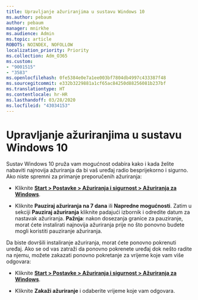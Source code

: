 ```yaml
---
title: Upravljanje ažuriranjima u sustavu Windows 10
ms.author: pebaum
author: pebaum
manager: mnirkhe
ms.audience: Admin
ms.topic: article
ROBOTS: NOINDEX, NOFOLLOW
localization_priority: Priority
ms.collection: Adm_O365
ms.custom:
- "9001515"
- "3583"
ms.openlocfilehash: 0fe5384e0e7a1ee003bf7804db4997c433387f48
ms.sourcegitcommit: e332b3229881a1cf65ac84250d88256081b237bf
ms.translationtype: HT
ms.contentlocale: hr-HR
ms.lasthandoff: 03/28/2020
ms.locfileid: "43034153"
---
```

# <a name="manage-updates-in-windows-10"></a>Upravljanje ažuriranjima u sustavu Windows 10

Sustav Windows 10 pruža vam mogućnost odabira kako i kada želite nabaviti najnovija ažuriranja da bi vaš uređaj radio besprijekorno i sigurno. Ako niste spremni za primanje preporučenih ažuriranja:

- Kliknite **[Start > Postavke > Ažuriranja i sigurnost > Ažuriranja za Windows](ms-settings:windowsupdate)**.

- Kliknite **Pauziraj ažuriranja na 7 dana** ili **Napredne mogućnosti**. Zatim u sekciji **Pauziraj ažuriranja** kliknite padajući izbornik i odredite datum za nastavak ažuriranja. **Pažnja**: nakon dosezanja granice za pauziranje, morat ćete instalirati najnovija ažuriranja prije no što ponovno budete mogli koristiti pauziranje ažuriranja.

Da biste dovršili instaliranje ažuriranja, morat ćete ponovno pokrenuti uređaj. Ako se od vas zatraži da ponovno pokrenete uređaj dok nešto radite na njemu, možete zakazati ponovno pokretanje za vrijeme koje vam više odgovara:

- Kliknite **[Start > Postavke > Ažuriranja i sigurnost > Ažuriranja za Windows](ms-settings:windowsupdate)**.

- Kliknite **Zakaži ažuriranje** i odaberite vrijeme koje vam odgovara.

